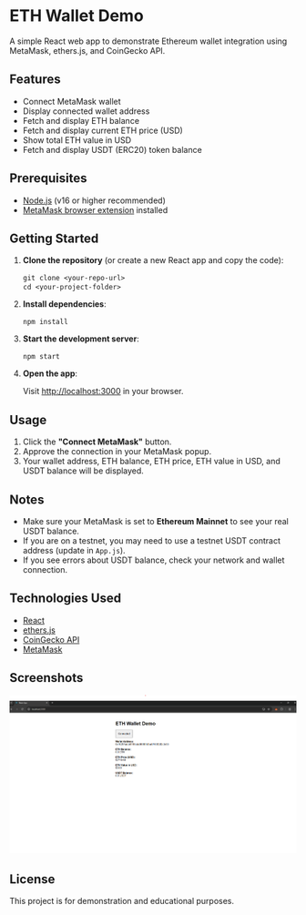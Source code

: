# ETH Wallet Demo

A simple React web app to demonstrate Ethereum wallet integration using MetaMask, ethers.js, and CoinGecko API.

## Features

- Connect MetaMask wallet
- Display connected wallet address
- Fetch and display ETH balance
- Fetch and display current ETH price (USD)
- Show total ETH value in USD
- Fetch and display USDT (ERC20) token balance

## Prerequisites

- [Node.js](https://nodejs.org/) (v16 or higher recommended)
- [MetaMask browser extension](https://metamask.io/) installed

## Getting Started

1. **Clone the repository** (or create a new React app and copy the code):

    ```
    git clone <your-repo-url>
    cd <your-project-folder>
    ```

2. **Install dependencies**:

    ```
    npm install
    ```

3. **Start the development server**:

    ```
    npm start
    ```

4. **Open the app**:

    Visit [http://localhost:3000](http://localhost:3000) in your browser.

## Usage

1. Click the **"Connect MetaMask"** button.
2. Approve the connection in your MetaMask popup.
3. Your wallet address, ETH balance, ETH price, ETH value in USD, and USDT balance will be displayed.

## Notes

- Make sure your MetaMask is set to **Ethereum Mainnet** to see your real USDT balance.
- If you are on a testnet, you may need to use a testnet USDT contract address (update in `App.js`).
- If you see errors about USDT balance, check your network and wallet connection.

## Technologies Used

- [React](https://reactjs.org/)
- [ethers.js](https://docs.ethers.org/)
- [CoinGecko API](https://www.coingecko.com/en/api)
- [MetaMask](https://metamask.io/)

## Screenshots

![alt text](image.png)

## License

This project is for demonstration and educational purposes.